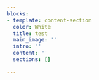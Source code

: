 ```yaml
---
blocks:
- template: content-section
  color: White
  title: test
  main_image: ''
  intro: ''
  content: ''
  sections: []

---
```

